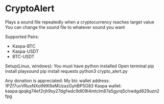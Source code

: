 # CryptoAlert
Plays a sound file repeatedly when a cryptocurrency reaches target value
You can change the sound file to whatever sound you want

Supported Pairs:
- Kaspa-BTC
- Kaspa-USDT
- BTC-USDT


Setup(Linux, windows):
You must have python installed
Open terminal
pip install playsound
pip install requests
python3 crypto_alert.py



Any donation is appreciated:
My btc wallet address: 1PZf7uvVRuxNXotNtK6eMUzazGyhBP5G83
Kaspa wallet: kaspa:qpqkg74ef2rjh9sy27dgfwdc9dl09l4mtclm87a5gyrq5chwdgd829uzn2fpg
